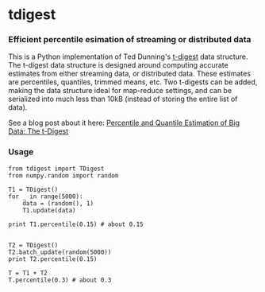 # tdigest
### Efficient percentile esimation of streaming or distributed data

This is a Python implementation of Ted Dunning's [t-digest](https://github.com/tdunning/t-digest) data structure. The t-digest data structure is designed around computing accurate estimates from either streaming data, or distributed data. These estimates are percentiles, quantiles, trimmed means, etc. Two t-digests can be added, making the data structure ideal for map-reduce settings, and can be serialized into much less than 10kB (instead of storing the entire list of data).

See a blog post about it here: [Percentile and Quantile Estimation of Big Data: The t-Digest](http://dataorigami.net/blogs/napkin-folding/19055451-percentile-and-quantile-estimation-of-big-data-the-t-digest)


### Usage

```
from tdigest import TDigest
from numpy.random import random

T1 = TDigest()
for _ in range(5000):
    data = (random(), 1)
    T1.update(data)

print T1.percentile(0.15) # about 0.15


T2 = TDigest()
T2.batch_update(random(5000))
print T2.percentile(0.15)

T = T1 + T2
T.percentile(0.3) # about 0.3
```



